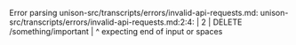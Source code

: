 Error parsing unison-src/transcripts/errors/invalid-api-requests.md: unison-src/transcripts/errors/invalid-api-requests.md:2:4:
  |
2 | DELETE /something/important
  |    ^
expecting end of input or spaces
